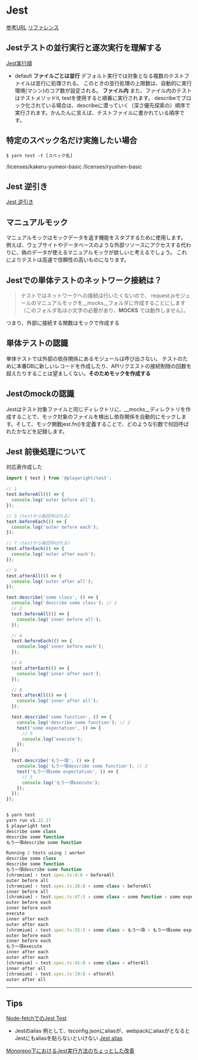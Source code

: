 # Jest

[参考URL](https://jestjs.io/ja/docs/configuration)
[リファレンス](https://jestjs.io/ja/docs/25.x/tutorial-async)

## Jestテストの並行実行と逐次実行を理解する

[Jest実行順](https://qiita.com/noriaki/items/5d800ea1813c465a0a11)

- default
**ファイルごとは並行**
デフォルト実行では対象となる複数のテストファイルは並行に処理される。
このときの並行処理の上限数は、自動的に実行環境(マシン)のコア数が設定される。
**ファイル内**
また、ファイル内のテストはテストメソッドit, testを使用すると順番に実行されます。
describeでブロック化されている場合は、describeに潜っていく（深さ優先探索の）順序で実行されます。かんたんに言えば、テストファイルに書かれている順序です。


## 特定のスペック名だけ実施したい場合

`$ yarn test -t [スペック名]`

/licenses/kakeru-yumeoi-basic
/licenses/ryushen-basic

## Jest 逆引き

[Jest 逆引き](https://qiita.com/chimame/items/e97883fd46b67529d59f)

## マニュアルモック

マニュアルモックはモックデータを返す機能をスタブするために使用します。 例えば、ウェブサイトやデータベースのような外部リソースにアクセスする代わりに、偽のデータが使えるマニュアルモックが欲しいと考えるでしょう。 これによりテストは高速で信頼性の高いものになります。

## Jestでの単体テストのネットワーク接続は？

>テストではネットワークへの接続は行いたくないので、 request.jsモジュールのマニュアルモックを__mocks__フォルダに作成することにします（このフォルダ名は小文字の必要があり、__MOCKS__ では動作しません）。

つまり、外部に接続する関数はモックで作成する

## 単体テストの認識

単体テストでは外部の依存関係にあるモジュールは呼び出さない。
テストのために本番DBに新しいレコードを作成したり、APIリクエストの接続制限の回数を超えたりすることは望ましくない。**そのためモックを作成する**

## Jestのmockの認識

Jestはテスト対象ファイルと同じディレクトリに、__mocks__ディレクトリを作成することで、モック対象のファイルを検出し依存関係を自動的にモックします。そして、モック関数jest.fn()を定義することで、どのような引数で何回呼ばれたかなどを記録します。

## Jest 前後処理について

対応表作成した

```ts
import { test } from '@playwright/test';

// 1
test.beforeAll(() => {
  console.log('outer before all');
});

// 3 (testから毎回呼ばれる)
test.beforeEach(() => {
  console.log('outer before each');
});

// 7 (testから毎回呼ばれる)
test.afterEach(() => {
  console.log('outer after each');
});

// 9
test.afterAll(() => {
  console.log('outer after all');
});

test.describe('some class', () => {
  console.log('describe some class'); // 1
  // 2
  test.beforeAll(() => {
    console.log('inner before all');
  });

  // 4
  test.beforeEach(() => {
    console.log('inner before each');
  });

  // 6
  test.afterEach(() => {
    console.log('inner after each');
  });

  // 8
  test.afterAll(() => {
    console.log('inner after all');
  });

  test.describe('some function', () => {
    console.log('describe some function'); // 2
    test('some expectation', () => {
      // 5
      console.log('execute');
    });
  });

  test.describe('もう一項', () => {
    console.log('もう一項describe some function'); // 2
    test('もう一項some expectation', () => {
      // 5
      console.log('もう一項execute');
    });
  });
});


$ yarn test
yarn run v1.22.17
$ playwright test
describe some class
describe some function
もう一項describe some function

Running 2 tests using 1 worker
describe some class
describe some function
もう一項describe some function
[chromium] › test.spec.ts:4:6 › beforeAll
outer before all
[chromium] › test.spec.ts:26:8 › some class › beforeAll
inner before all
[chromium] › test.spec.ts:47:5 › some class › some function › some expectation
outer before each
inner before each
execute
inner after each
outer after each
[chromium] › test.spec.ts:55:5 › some class › もう一項 › もう一項some expectation
outer before each
inner before each
もう一項execute
inner after each
outer after each
[chromium] › test.spec.ts:41:8 › some class › afterAll
inner after all
[chromium] › test.spec.ts:19:6 › afterAll
outer after all

```



---

## Tips

[Node-fetchでのJest Test](https://jestjs.io/ja/docs/bypassing-module-mocks)

- Jestのalias
例として、tsconfig.jsonにaliasが、webpackにaliasがとなるとJestにもaliasを貼らないといけない
[Jest alias](https://qiita.com/nju33/items/8ed1823690b0348daaa7)


[Monorepo下におけるJest実行方法のちょっとした改善](https://zenn.dev/tkiryu/articles/a6a43bd9d043b0)